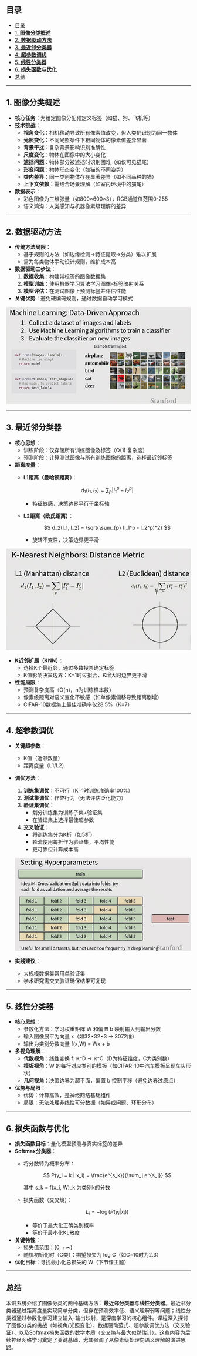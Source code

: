 ## 目录
- [目录](#目录)
- [1. **图像分类概述**](#1-图像分类概述)
- [2. **数据驱动方法**](#2-数据驱动方法)
- [3. **最近邻分类器**](#3-最近邻分类器)
- [4. **超参数调优**](#4-超参数调优)
- [5. **线性分类器**](#5-线性分类器)
- [6. **损失函数与优化**](#6-损失函数与优化)
- [总结](#总结)

---

## 1. **图像分类概述**
- **核心任务**：为给定图像分配预定义标签（如猫、狗、飞机等）
- **技术挑战**：
  - **视角变化**：相机移动导致所有像素值改变，但人类仍识别为同一物体
  - **光照变化**：不同光照条件下相同物体的像素值差异显著
  - **背景干扰**：复杂背景影响识别准确性
  - **尺度变化**：物体在图像中的大小变化
  - **遮挡问题**：物体部分被遮挡时识别困难（如仅可见猫尾）
  - **形变问题**：物体形态变化（如猫的不同姿势）
  - **类内差异**：同一类别物体存在显著差异（如不同品种的猫）
  - **上下文依赖**：需结合场景理解（如室内环境中的猫尾）
- **数据表示**：
  - 彩色图像为三维张量（如800×600×3），RGB通道值范围0-255
  - 语义鸿沟：人类感知与机器像素级理解的差异



---

## 2. **数据驱动方法**
- **传统方法局限**：
  - 基于规则的方法（如边缘检测→特征提取→分类）难以扩展
  - 需为每类物体手动设计规则，维护成本高
- **数据驱动三步法**：
  1. **数据收集**：构建带标签的图像数据集
  2. **模型训练**：使用机器学习算法学习图像-标签映射关系
  3. **模型评估**：在测试图像上预测标签并评估性能
- **关键优势**：避免硬编码规则，通过数据自动学习模式

![](./static/2.jpg)

---

## 3. **最近邻分类器**
- **核心思想**：
  - 训练阶段：仅存储所有训练图像及标签（O(1) 复杂度）
  - 预测阶段：计算测试图像与所有训练图像的距离，选择最近邻标签
- **距离度量**：
  - **L1距离（曼哈顿距离）**：

    $$
    d_1(I_1, I_2) = \sum_{p} |I_1^p - I_2^p|
    $$

    - 特征敏感，决策边界平行于坐标轴
  - **L2距离（欧氏距离）**：

    $$
    d_2(I_1, I_2) = \sqrt{\sum_{p} (I_1^p - I_2^p)^2}
    $$

    - 旋转不变性，决策边界更平滑

![](./static/1.jpg)

- **K近邻扩展（KNN）**：
  - 选择K个最近邻，通过多数投票确定标签
  - K值影响决策边界：K=1时过拟合，K增大时边界更平滑
- **性能局限**：
  - 预测复杂度高（O(n)，n为训练样本数）
  - 像素级距离对语义变化不敏感（如单像素偏移导致距离剧增）
  - CIFAR-10数据集上最佳准确率仅28.5%（K=7）

---

## 4. **超参数调优**
- **关键超参数**：
  - K值（近邻数量）
  - 距离度量（L1/L2）
- **调优方法**：
  1. **训练集调优**：不可行（K=1时训练准确率100%）
  2. **测试集调优**：作弊行为（无法评估泛化能力）
  3. **验证集调优**：
     - 划分训练集为训练子集+验证集
     - 在验证集上选择最佳超参数
  4. **交叉验证**：
     - 将训练集分为K折（如5折）
     - 轮流使用每折作为验证集，平均性能
     - 更可靠但计算成本高

   ![](./static/3.jpg)

- **实践建议**：
  - 大规模数据集常用单验证集
  - 学术研究需交叉验证确保结果可复现

---

## 5. **线性分类器**
- **核心思想**：
  - 参数化方法：学习权重矩阵 W 和偏置 b 映射输入到输出分数
  - 输入图像展平为向量 x（如32×32×3 → 3072维）
  - 输出为类别分数向量 f(x,W) = Wx + b
- **多视角理解**：
  - **代数视角**：线性变换 f: ℝ^D → ℝ^C（D为特征维度，C为类别数）
  - **模板视角**：W 的每行对应类别的模板（如CIFAR-10中汽车模板呈现车头形状）
  - **几何视角**：决策边界为超平面，偏置 b 控制平移（避免边界过原点）
- **优势与局限**：
  - 优势：计算高效，是神经网络基础组件
  - 局限：无法处理非线性可分数据（如异或问题、环形分布）


---

## 6. **损失函数与优化**
- **损失函数目标**：量化模型预测与真实标签的差异
- **Softmax分类器**：
  - 将分数转为概率分布：

    $$
    P(y_i = k | x_i) = \frac{e^{s_k}}{\sum_j e^{s_j}}
    $$

    其中 s_k = f(x_i, W)_k 为类别k的分数
  - 损失函数（交叉熵）：

    $$
    L_i = -\log\left(P(y_i | x_i)\right)
    $$

    - 等价于最大化正确类别概率
    - 等价于最小化KL散度
- **关键特性**：
  - 损失值范围：[0, +∞)
  - 随机初始化时（C类）：期望损失为 log C（如C=10时为2.3）
- **优化目标**：寻找最小化总损失的 W（下节课主题）


---

## 总结
本讲系统介绍了图像分类的两种基础方法：**最近邻分类器**与**线性分类器**。最近邻分类器通过距离度量实现简单分类，但存在预测效率低、语义理解弱等问题；线性分类器通过参数化学习建立输入-输出映射，是深度学习的核心组件。课程深入探讨了图像分类的挑战（如视角/光照变化）、数据驱动范式、超参数调优方法（交叉验证）、以及Softmax损失函数的数学本质（交叉熵与最大似然估计）。这些内容为后续神经网络学习奠定了关键基础，尤其强调了从像素级处理向语义理解的演进思路。